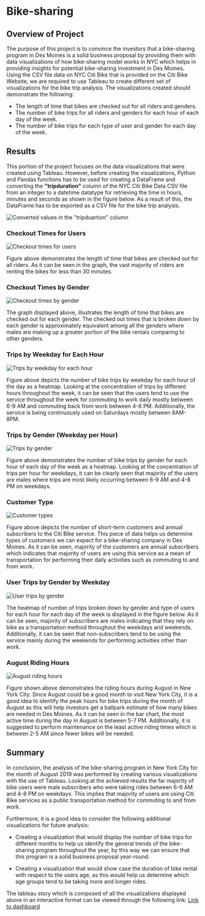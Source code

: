 # Bike-sharing

## Overview of Project

The purpose of this project is to convince the investors that a bike-sharing program in Des Moines is a solid business proposal by providing them with data visualizations of how bike-sharing model works in NYC which helps in providing insights for potential bike-sharing investment in Des Moines. Using the CSV file data on NYC Citi Bike that is provided on the Citi Bike Website, we are required to use Tableau to create different set of visualizations for the bike trip analysis. The visualizations created should demonstrate the following:

- The length of time that bikes are checked out for all riders and genders.
- The number of bike trips for all riders and genders for each hour of each day of the week.
- The number of bike trips for each type of user and gender for each day of the week.

## Results

This portion of the project focuses on the data visualizations that were created using Tableau. However, before creating the visualizations, Python and Pandas functions has to be used for creating a DataFrame and converting the **"tripduration"** column of the NYC Citi Bike Data CSV file from an integer to a datetime datatype for retrieving the time in hours, minutes and seconds as shown in the figure below. As a result of this, the DataFrame has to be exported as a CSV file for the bike trip analysis.

![Converted values in the "tripduartion" column](Resources/Citibike_df.png)

### Checkout Times for Users

![Checkout times for users](Resources/Checkout_Times_for_Users.png)

Figure above demonstrates the length of time that bikes are checked out for all riders. As it can be seen in the graph, the vast majority of riders are renting the bikes for less than 30 minutes.

### Checkout Times by Gender

![Checkout times by gender](Resources/Checkout_Time_by_Gender.png)

The graph displayed above, illustrates the length of time that bikes are checked out for each gender. The checked out times that is broken down by each gender is approximately equivalent among all the genders where males are making up a greater portion of the bike rentals comparing to other genders.

### Trips by Weekday for Each Hour

![Trips by weekday for each hour](Resources/Trips_by_Weekday_per_Hour.png)

Figure above depicts the number of bike trips by weekday for each hour of the day as a heatmap. Looking at the concentration of trips by different hours throughout the week, it can be seen that the users tend to use the service throughout the week for commuting to work daily mostly between 6-9 AM and commuting back from work between 4-8 PM. Additionally, the service is being continuously used on Saturdays mostly between 8AM-8PM.

### Trips by Gender (Weekday per Hour)

![Trips by gender](Resources/Trips_by_Gender.png)

Figure above demonstrates the number of bike trips by gender for each hour of each day of the week as a heatmap. Looking at the concentration of trips per hour for weekdays, it can be clearly seen that majority of the users are males where trips are most likely occurring between 6-9 AM and 4-8 PM on weekdays.

### Customer Type

![Customer types](Resources/Customer_Type.png)

Figure above depicts the number of short-term customers and annual subscribers to the Citi Bike service. This piece of data helps us determine types of customers we can expect for a bike-sharing company in Des Moines. As it can be seen, majority of the customers are annual subscribers which indicates that majority of users are using this service as a mean of transportation for performing their daily activities such as commuting to and from work. 

### User Trips by Gender by Weekday

![User trips by gender](Resources/User_Trips_by_Gender_by_Weekday.png)

The heatmap of number of trips broken down by gender and type of users for each hour for each day of the week is displayed in the figure below. As it can be seen, majority of subscribers are males indicating that they rely on bike as a transportation method throughout the weekdays and weekends. Additionally, it can be seen that  non-subscribers tend to be using the service mainly during the weekends for performing activities other than work.

### August Riding Hours

![August riding hours](Resources/August_Peak_Hours.png)

Figure shown above demonstrates the riding hours during August in New York City. Since August could be a good month to visit New York City, it is a good idea to identify the peak hours for bike trips during the month of August as this will help investors get a ballpark estimate of how many bikes are needed in Des Moines. As it can be seen in the bar chart, the most active time during the day in August is between 5-7 PM. Additionally, it is suggested to perform maintenance on the least active riding times which is between 2-5 AM since fewer bikes will be needed.

## Summary

In conclusion, the analysis of the bike-sharing program in New York City for the month of August 2019 was performed by creating various visualizations with the use of Tableau. Looking at the achieved results the far majority of bike users were male subscribers who were taking rides between 6-9 AM and 4-8 PM on weekdays. This implies that majority of users are using Citi Bike services as a public transportation method for commuting to and from work. 

Furthermore, it is a good idea to consider the following additional visualizations for future analysis:

- Creating a visualization that would display the number of bike trips for different months to help us identify the general trends of the bike-sharing program throughout the year, by this way we can ensure that this program is a solid business proposal year-round.

- Creating a visualization that would show case the duration of bike rental with respect to the users age, as this would help us determine which age groups tend to be taking more and longer rides.

The tableau story which is composed of all the visualizations displayed above in an interactive format can be viewed through the following link:
[Link to dashboard](https://public.tableau.com/app/profile/taravat/viz/NYCCitiBikeStory_16267587697570/NYCCitiBikeStory?publish=yes)
